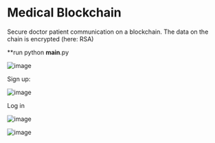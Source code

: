 # Medical Blockchain 
Secure doctor patient communication on a blockchain. The data on the chain is encrypted (here: RSA)

**run python __main__.py 

 
![image](https://github.com/Johann4DL/Med-Blockchain/assets/103281292/c7ffd110-3566-42fd-9966-c816c46dadc1)

Sign up:

![image](https://github.com/Johann4DL/Med-Blockchain/assets/103281292/dbfd47fd-1ddf-4b3d-bfb2-8391fc12883b)

Log in

![image](https://github.com/Johann4DL/Med-Blockchain/assets/103281292/f78bdc4d-aeb5-4a63-a27b-2742b83ace80)


![image](https://github.com/Johann4DL/Med-Blockchain/assets/103281292/ff803798-de40-4a30-8365-8011ae746772)





